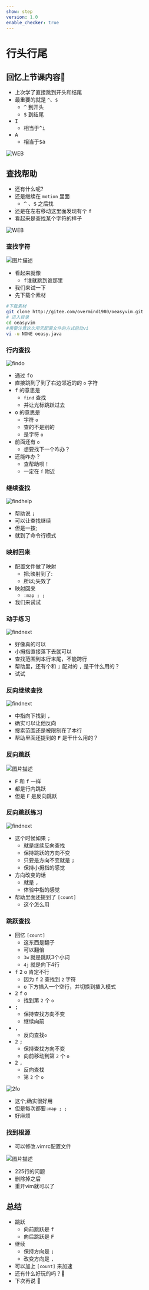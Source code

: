 ```yaml
---
show: step
version: 1.0
enable_checker: true
---
```


# 行头行尾

## 回忆上节课内容🤔

- 上次学了直接跳到开头和结尾
- 最重要的就是 `^`、`$`
	- <kbd>^</kbd> 到开头 
	- <kbd>$</kbd> 到结尾
- <kbd>I</kbd> 
	- 相当于<kbd>^</kbd><kbd>i</kbd>
- <kbd>A</kbd>
	- 相当于<kbd>$</kbd><kbd>a</kbd>

![WEB](https://labfile.oss.aliyuncs.com/courses/2840/StartEnd2)

## 查找帮助 

- 还有什么呢?
- 还是继续在 `motion` 里面
	- <kbd>^</kbd> 、<kbd>$</kbd>  之后找
- 还是在左右移动这里面发现有个 <kbd>f</kbd>
- 看起来是查找某个字符的样子

![WEB](https://labfile.oss.aliyuncs.com/courses/2840/Findfind)


### 查找字符
![图片描述](https://doc.shiyanlou.com/courses/uid1190679-20210705-1625459606491)

- 看起来就像
	- <kbd>f</kbd>谁就跳到谁那里 
- 我们来试一下
- 先下载个素材

```bash
#下载素材
git clone http://gitee.com/overmind1980/oeasyvim.git
# 进入目录
cd oeasyvim
#需要注意这次用无配置文件的方式启动vi
vi -u NONE oeasy.java
```

### 行内查找

![findo](https://labfile.oss.aliyuncs.com/courses/2840/findoch)

- 通过 <kbd>f</kbd><kbd>o</kbd> 
- 直接跳到了到了右边邻近的的 `o` 字符
- <kbd>f</kbd> 的意思是
	- `find` 查找
	- 并让光标跳跃过去
- <kbd>o</kbd> 的意思是 
	- 字符 `o`
	- 查的不是别的
	- 是字符 `o`
- 前面还有 `o`
	- 想要找下一个咋办？
- 还能咋办？
	- 查帮助呗！
	- 一定在 `f` 附近



### 继续查找
![findhelp](https://labfile.oss.aliyuncs.com/courses/2840/findnexthelp.png)

- 帮助说 <kbd>;</kbd>
- 可以让查找继续
- 但是一按;
- 就到了命令行模式

### 映射回来
- 配置文件做了映射
	- 把;映射到了:
	- 所以;失效了
- 映射回来
	- `:map ; ;`
- 我们来试试

### 动手练习

![findnext](https://labfile.oss.aliyuncs.com/courses/2840/findogoon.png)

- 好像真的可以
- 小拇指直接落下去就可以
- 查找范围到本行末尾，不能跨行
- 帮助里，还有个和 <kbd>;</kbd> 配对的 <kbd>,</kbd> 是干什么用的？
- 试试

### 反向继续查找

![findnext](https://labfile.oss.aliyuncs.com/courses/2840/findback.png)

- 中指向下找到 <kbd>,</kbd> 
- 确实可以让他反向
- 搜索范围还是被限制在了本行
- 帮助里面还提到的 <kbd>F</kbd> 是干什么用的？

### 反向跳跃

![图片描述](https://doc.shiyanlou.com/courses/uid1190679-20210705-1625459713964)

- <kbd>F</kbd> 和 <kbd>f</kbd> 一样
- 都是行内跳跃
- 但是 <kbd>F</kbd> 是反向跳跃

### 反向跳跃练习

![findnext](https://labfile.oss.aliyuncs.com/courses/2840/findFFF)

- 这个时候如果 <kbd>;</kbd> 
	- 就是继续反向查找
	- 保持跳跃的方向不变
	- 只要是方向不变就是 <kbd>;</kbd>
	- 保持小拇指的感觉
- 方向改变的话
	- 就是 <kbd>,</kbd>
	- 体验中指的感觉
- 帮助里面还提到了 `[count]`
	- 这个怎么用

### 跳跃查找

- 回忆 `[count]`
	- 这东西是翻子
	- 可以翻倍
    - `3w` 就是跳跃3个小词
    - `4j` 就是向下4行
- <kbd>f</kbd> <kbd>2</kbd> <kbd>o</kbd> 肯定不行
    - 因为 <kbd>f</kbd> <kbd>2</kbd> 查找到 `2` 字符
    - <kbd>o</kbd> 下方插入一个空行，并切换到插入模式
- <kbd>2</kbd> <kbd>f</kbd> <kbd>o</kbd> 
	- 找到第 `2` 个 `o`
- <kbd>;</kbd> 
	- 保持查找方向不变
	- 继续向前
- <kbd>,</kbd> 
	- 反向查找`o`
- <kbd>2</kbd> <kbd>;</kbd> 
	- 保持查找方向不变
	- 向前移动到第 `2` 个 `o`
- <kbd>2</kbd> <kbd>,</kbd> 
	- 反向查找
	- 第 `2` 个 `o`

![2fo](https://labfile.oss.aliyuncs.com/courses/2840/2findogoon)

- 这个;确实很好用
- 但是每次都要`:map ; ;`
- 好麻烦

### 找到根源

- 可以修改.vimrc配置文件

![图片描述](https://doc.shiyanlou.com/courses/uid1190679-20211107-1636297871382)

- 225行的问题
- 删除掉之后
- 重开vim就可以了

## 总结
- 跳跃
	- 向前跳跃是 <kbd>f</kbd>
	- 向后跳跃是 <kbd>F</kbd>
- 继续
	- 保持方向是 <kbd>;</kbd>
	- 改变方向是 <kbd>,</kbd>
- 可以加上 `[count]` 来加速
- 还有什么好玩的吗？🤔
- 下次再说 👋





